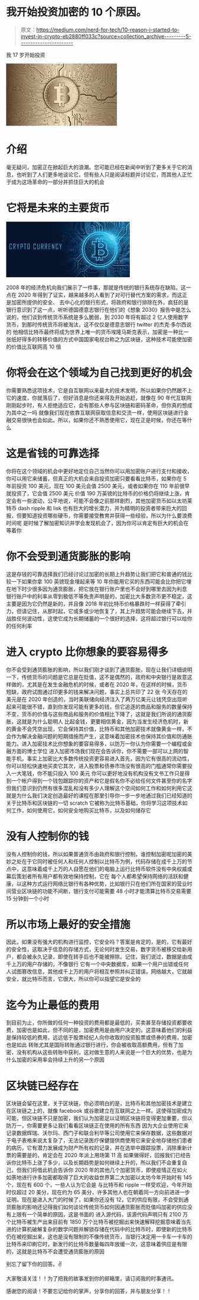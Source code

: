 # 我开始投资加密的 10 个原因。

> 原文：<https://medium.com/nerd-for-tech/10-reason-i-started-to-invest-in-crypto-eb2880ff033c?source=collection_archive---------5----------------------->

我 17 岁开始投资

![](img/e88f5a745ca188522efff0b96c63b413.png)

# 介绍

毫无疑问，加密正在掀起巨大的浪潮。您可能已经在新闻中听到了更多关于它的消息，也听到了人们更多地谈论它，但有些人只是阅读标题并讨论它，而其他人正忙于成为这场革命的一部分并抓住巨大的机会

# 它将是未来的主要货币

![](img/a128ab4acb607c0d39dc5de002f4ad7f.png)

2008 年的经济危机向我们展示了一件事，那就是传统的银行系统存在缺陷，这一点在 2020 年得到了证实，越来越多的人看到了对可行替代方案的需求，而这正是加密所提供的安全、 去中心化的银行形式，将政府和银行排除在外，疯狂的是银行意识到了这一点，听听德国德意志银行在他们的《想象 2030》报告中是怎么说的，他们谈到传统货币系统是多么脆弱，到 2030 年将有超过 2 亿人使用数字货币，到那时传统货币将被淘汰，这不仅仅是德意志银行 twitter 的杰克·多尔西说的 他相信比特币最终将成为世界上唯一的货币埃隆马斯克表示，加密是一种比一张纸好得多的转移价值的方式中国国家电视台称之为区块链，这种技术可能使加密的价值比互联网高 10 倍

# 你将会在这个领域为自己找到更好的机会

你需要熟悉这项技术，它是自互联网以来最大的技术发明，所以如果你仍然跟不上它的速度，你就落后了，但好消息是你还来得及开始追赶，就像在 90 年代互联网刚刚起步时，有人拒绝适应它，会有那些人参与区块链和密码革命，但你真的想成为其中之一吗 就像我们现在依靠互联网获取信息和交流一样，使用区块链进行金融交易很快也会如此。所以，如果你还不熟悉使用它，现在正是时候，你还在等什么

# 这是省钱的可靠选择

你将在这个领域的机会中更好地定位自己当然你可以用加密账户进行支付和接收，你可以用它来储蓄，但真正的大机会来自投资加密只要看看比特币，如果你在 5 年前投资 100 美元，现在 100 美元会值 2500 美元，或者如果你在 110 年前很早就投资了，它会值 2500 美元 价值 190 万英镑的比特币的价格仍将继续上涨，肯定会有一些波动，公平地说，可能不会像之前那样剧烈，其他加密货币如以太坊莱特币 dash ripple 和 lisk 也有巨大的增长潜力，并为精明的投资者带来巨大的回报，但要知道投资哪些硬币，你需要接受教育并获得一些经验，所以为什么要浪费时间呢 是时候了解加密知识并学会发现机会了，因为你可以肯定有巨大的机会在等着你

# 你不会受到通货膨胀的影响

这是存钱的可靠选择我们已经讨论过加密的长期上升趋势让我们把它和普通的钱比较一下如果你拿 100 英镑现金埋起来等 10 年你能用它买的东西可能会比你把它埋在地下时少很多因为通货膨胀，把它放在银行账户里也不会好到哪里去因为利息 银行账户中的利率从零到极低不等免责声明是的，加密比大多数货币更不稳定，这主要是因为它仍然是新的，并且像 2018 年初比特币价格暴跌时一样获得了牵引力，但请记住，从那时起，它或多或少地恢复了，其上升趋势可能会继续下去，并战胜任何波动性，这使它成为长期储蓄的一个很好的选择，这将超过银行可以给你的任何利率

# 进入 crypto 比你想象的要容易得多

你不会受到通货膨胀的影响，所以我们刚才谈到了通货膨胀，现在让我们详细说明一下，传统货币的问题是它总是在贬值，这不是偶然的，政府和中央银行是故意这样做的，尤其是在发生金融危机的时候，或者在 2020 年，在这样的时候，货币短缺，政府试图通过印更多的钱来解决问题，事实上总共印了 22 张 今天存在的美元是在 2020 年创造的，当时美联储向经济注入了两万亿美元让钱凭空出现听起来可能很不错，直到你发现可能有更多的钱，但它追逐的商品和服务的数量保持不变，货币的价值与这些商品和服务的价值相比下降了，这就是我们所说的通货膨胀，这就是为什么聪明人 比起金钱，更要相信黄金，因为当发生经济危机时，新的黄金不会凭空出现，它会保持其价值，比特币和其他加密技术就像黄金一样，不会作为解决金融问题的短期措施而产生，这意味着加密技术也保持其价值和防通胀能力。进入加密技术比你想象的要容易得多，以防万一你认为你需要一个编程或金融方面的博士学位 进入加密市场我们现在会告诉你，你不需要一部可以上网的智能手机，事实上加密比大多数传统投资更容易进入首先，因为它有很高的流动性，你可以轻松快速地买卖它其次，进入股票和债券市场没有很高的门槛通常你需要投入一大笔钱，你不能只投入 100 美元 你可以更好地没有机构没有文书工作只是得到一个帐户得到一个钱包跟踪你的资产和它是假名你不必给任何文件甚至你的名字但我们意识到仍然有很多混乱和没有多少人理解这个空间如何工作和如何利用它这就是为什么我们决定创造最好的课程在那里引导你一步一步地通过我们已经知道的关于比特币和区块链的一切 scratch 它被称为比特币基础，你将学习这项技术如何工作，如何使用它，如何安全地购买比特币，以及如何储存它

# 没有人控制你的钱

没有人控制你的钱，所以如果普通货币由政府和银行控制，谁控制加密呢加密的美妙之处在于它同时被任何人和任何人控制以比特币为例，代码存储在成千上万的节点中，这意味着成千上万的人自愿在他们的电脑上运行比特币软件没有中央权威或幕后策划者所有用户都有效地保持控制，它在 每个人都希望保持网络的活跃和健康，以这种方式运行网络比银行有各种优势，比如银行只在他们所在国家的营业时间营业区块链的功能不间断，银行支付可能需要 48 小时才能清算比特币交易需要 15 分钟到一个小时

# 所以市场上最好的安全措施

因此，如果没有强大的机构进行监控，它安全吗？答案是肯定的，是的，它有最好的安全性，这取决于信息的存储方式，无论何时发生交易，数字货币被移交给新用户，都会被永久记录，即使在转手后也不能被擦除。记住，我们说过，数据是由成千上万的用户存储的，不像银行 它有一个中央数据库，如果一个用户出错或任何人试图篡改信息，其他成千上万的用户将相互参照并纠正错误，网络越大，它就越安全，就比特币而言，它很大，所以你可以指望它是安全的

# 迄今为止最低的费用

到目前为止，你所做的任何一种投资的费用都是最低的，买卖甚至存储投资都要收费，加密也是如此，但不同的是，加密费用是由用户决定的，这意味着他们的利益是保持较低的费用，远远低于股票经纪人向你收取的投资股票或债券的费用，加密也是如此 转账尤其是国际转账通过银行进行，你会被收取高额费用，但有了加密，没有机构从这些转账中获利，这对做生意的人来说是一个巨大的优势，也是为什么加密的采用率会持续上升的另一个原因

# 区块链已经存在

区块链会留在这里，关于区块链，你必须明白的是，比特币和其他加密技术是建立在区块链之上的，就像 facebook 或谷歌建立在互联网之上一样。这使得加密成为可能，但区块链不只是加密，我们认为加密足以证明区块链将变得更加重要，但以防万一，你需要更多让我们看看区块链正在使用的所有东西 因为大企业使用它来记录数据辉瑞、沃尔玛、西门子和联合利华等公司使用它来保存数据，这些数据对于电子表格来说太复杂了，无法记录医疗保健提供商使用它来安全地存储他们患者的病历，它有潜力发展成为财产所有权的记录，并在选举中跟踪投票，消除重新计票的需要是的，肯定会在 2020 年派上用场第 11 高 如果做得好，回报我们已经告诉你比特币上涨了多少，以及长期趋势是如何继续上升的，所以我们不会重复自己，但我们将借此机会告诉你 2020 年的其他几个加密货币，即使疫情正在如火如荼地进行许多加密都取得了巨大的收益世界第二大加密以太坊今年开始时有 145 个，现在有 600 个，一些人认为它会是 与比特币和 ripple 一样受欢迎，今年开始时仅超过 20 美分，现在约为 65 美分，许多其他人也在朝着同一方向前进进一步证明，现在是进入大门的时候了，如果你还没有 12，它的供应有限，不会受到通货膨胀的影响还记得我们如何谈论传统货币如何因通货膨胀而贬值吗加密的供应没有上限有一个简单的原因，这是书面的 进入源代码，该源代码声明只有 2100 万个比特币被生产出来目前有 1850 万个比特币被挖掘出来快速解释挖掘意味着当先进的计算机破解复杂的数学问题并解锁存储在代码中的比特币时，即使新的比特币仍在被挖掘出来，这也是没有限制的不像传统货币，当银行决定用一卡车一卡车的比特币来印刷它时，新发行的比特币数量每四年放缓一次，这意味着供应是有限的，这就是比特币不会遭受通货膨胀的原因

别忘了留下你的回答。✌

大家敬请关注！！为了把我的故事发到你的邮箱里，请订阅我的时事通讯。

感谢您的阅读！不要忘记给你的掌声，分享你的回答，并与朋友分享！！